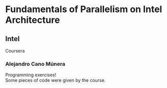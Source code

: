 # Fundamentals of Parallelism on Intel Architecture
## Intel 
Coursera
### Alejandro Cano Múnera
Programming exercises! </br>
Some pieces of code were given by the course.
